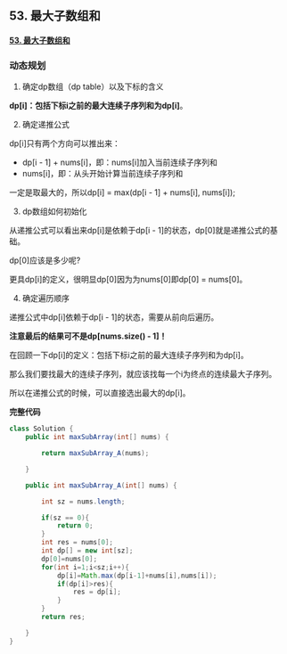 ## 53. 最大子数组和

#### [53. 最大子数组和](https://leetcode-cn.com/problems/maximum-subarray/)

### 动态规划

1. 确定dp数组（dp table）以及下标的含义

**dp[i]：包括下标i之前的最大连续子序列和为dp[i]**。

2. 确定递推公式

dp[i]只有两个方向可以推出来：

- dp[i - 1] + nums[i]，即：nums[i]加入当前连续子序列和
- nums[i]，即：从头开始计算当前连续子序列和

一定是取最大的，所以dp[i] = max(dp[i - 1] + nums[i], nums[i]);

3. dp数组如何初始化

从递推公式可以看出来dp[i]是依赖于dp[i - 1]的状态，dp[0]就是递推公式的基础。

dp[0]应该是多少呢?

更具dp[i]的定义，很明显dp[0]因为为nums[0]即dp[0] = nums[0]。

4. 确定遍历顺序

递推公式中dp[i]依赖于dp[i - 1]的状态，需要从前向后遍历。

**注意最后的结果可不是dp[nums.size() - 1]！** 

在回顾一下dp[i]的定义：包括下标i之前的最大连续子序列和为dp[i]。

那么我们要找最大的连续子序列，就应该找每一个i为终点的连续最大子序列。

所以在递推公式的时候，可以直接选出最大的dp[i]。

**完整代码**

~~~java
class Solution {
    public int maxSubArray(int[] nums) {

        return maxSubArray_A(nums);

    }

    public int maxSubArray_A(int[] nums) {

        int sz = nums.length;

        if(sz == 0){
            return 0;
        }
        int res = nums[0];
        int dp[] = new int[sz];
        dp[0]=nums[0];
        for(int i=1;i<sz;i++){
            dp[i]=Math.max(dp[i-1]+nums[i],nums[i]);
            if(dp[i]>res){
                res = dp[i];
            }
        }
        return res;

    }
}
~~~


